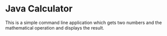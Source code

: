 # Java Calculator
This is a simple command line application which gets two numbers and the mathematical operation and displays the result.
